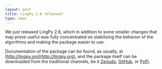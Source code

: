 ```yaml
---
layout: post
title: LingPy 2.6 released! 
type: news
---
```


We just released LingPy 2.6, which in addition to some smaller changes that may prove useful was fully concentrated on stabilizing the behavior of the algorithms and making the package easier to use. 

Documentation of the package can be found, as usually, at [http://lingpy.org](http://lingpy.org), and the package itself can be downloaded from the traditional channels, be it [Zenodo](https://doi.org/10.5281/zenodo.1065403), [GitHub](https://github.com/lingpy/lingpy), or [PyPi](https://pypi.python.org/pypi/lingpy).
